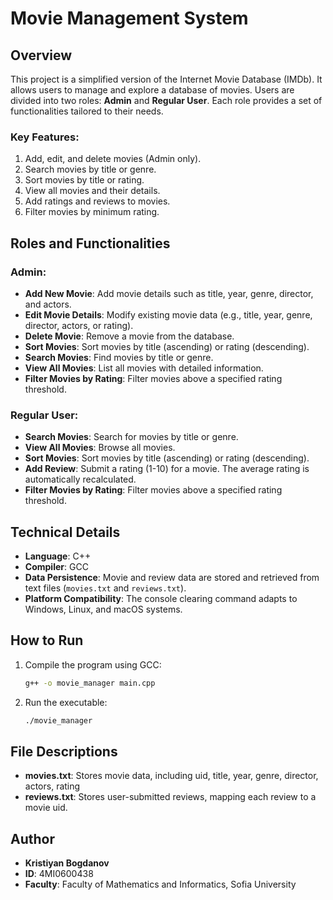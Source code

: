 # Movie Management System

## Overview
This project is a simplified version of the Internet Movie Database (IMDb). It allows users to manage and explore a database of movies. Users are divided into two roles: **Admin** and **Regular User**. Each role provides a set of functionalities tailored to their needs.

### Key Features:
1. Add, edit, and delete movies (Admin only).
2. Search movies by title or genre.
3. Sort movies by title or rating.
4. View all movies and their details.
5. Add ratings and reviews to movies.
6. Filter movies by minimum rating.

## Roles and Functionalities

### Admin:
- **Add New Movie**: Add movie details such as title, year, genre, director, and actors.
- **Edit Movie Details**: Modify existing movie data (e.g., title, year, genre, director, actors, or rating).
- **Delete Movie**: Remove a movie from the database.
- **Sort Movies**: Sort movies by title (ascending) or rating (descending).
- **Search Movies**: Find movies by title or genre.
- **View All Movies**: List all movies with detailed information.
- **Filter Movies by Rating**: Filter movies above a specified rating threshold.

### Regular User:
- **Search Movies**: Search for movies by title or genre.
- **View All Movies**: Browse all movies.
- **Sort Movies**: Sort movies by title (ascending) or rating (descending).
- **Add Review**: Submit a rating (1-10) for a movie. The average rating is automatically recalculated.
- **Filter Movies by Rating**: Filter movies above a specified rating threshold.

## Technical Details
- **Language**: C++
- **Compiler**: GCC
- **Data Persistence**: Movie and review data are stored and retrieved from text files (`movies.txt` and `reviews.txt`).
- **Platform Compatibility**: The console clearing command adapts to Windows, Linux, and macOS systems.

## How to Run
1. Compile the program using GCC:
   ```bash
   g++ -o movie_manager main.cpp
   ```
2. Run the executable:
   ```bash
   ./movie_manager
   ```

## File Descriptions
- **movies.txt**: Stores movie data, including uid, title, year, genre, director, actors, rating
- **reviews.txt**: Stores user-submitted reviews, mapping each review to a movie uid.

## Author
- **Kristiyan Bogdanov**
- **ID**: 4MI0600438
- **Faculty**: Faculty of Mathematics and Informatics, Sofia University